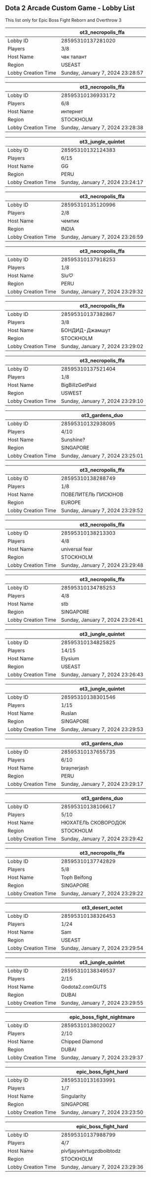 ## Dota 2 Arcade Custom Game - Lobby List

This list only for Epic Boss Fight Reborn and Overthrow 3

|  | ot3_necropolis_ffa |
| ------ | ------ |
| Lobby ID | 28595310137281020 |
| Players | 3/8 |
| Host Name | чвк талант |
| Region | USEAST |
| Lobby Creation Time | Sunday, January 7, 2024 23:28:57 |


|  | ot3_necropolis_ffa |
| ------ | ------ |
| Lobby ID | 28595310136933172 |
| Players | 6/8 |
| Host Name | интернет |
| Region | STOCKHOLM |
| Lobby Creation Time | Sunday, January 7, 2024 23:28:38 |


|  | ot3_jungle_quintet |
| ------ | ------ |
| Lobby ID | 28595310132124383 |
| Players | 6/15 |
| Host Name | GG |
| Region | PERU |
| Lobby Creation Time | Sunday, January 7, 2024 23:24:17 |


|  | ot3_necropolis_ffa |
| ------ | ------ |
| Lobby ID | 28595310135120996 |
| Players | 2/8 |
| Host Name | чемпик |
| Region | INDIA |
| Lobby Creation Time | Sunday, January 7, 2024 23:26:59 |


|  | ot3_necropolis_ffa |
| ------ | ------ |
| Lobby ID | 28595310137918253 |
| Players | 1/8 |
| Host Name | Slu♡ |
| Region | PERU |
| Lobby Creation Time | Sunday, January 7, 2024 23:29:32 |


|  | ot3_necropolis_ffa |
| ------ | ------ |
| Lobby ID | 28595310137382867 |
| Players | 3/8 |
| Host Name | БОНДИД-Джамшут |
| Region | STOCKHOLM |
| Lobby Creation Time | Sunday, January 7, 2024 23:29:02 |


|  | ot3_necropolis_ffa |
| ------ | ------ |
| Lobby ID | 28595310137521404 |
| Players | 1/8 |
| Host Name | BigBillzGetPaid |
| Region | USWEST |
| Lobby Creation Time | Sunday, January 7, 2024 23:29:10 |


|  | ot3_gardens_duo |
| ------ | ------ |
| Lobby ID | 28595310132938095 |
| Players | 4/10 |
| Host Name | Sunshine? |
| Region | SINGAPORE |
| Lobby Creation Time | Sunday, January 7, 2024 23:25:01 |


|  | ot3_necropolis_ffa |
| ------ | ------ |
| Lobby ID | 28595310138288749 |
| Players | 1/8 |
| Host Name | ПОВЕЛИТЕЛЬ ПИСЮНОВ |
| Region | EUROPE |
| Lobby Creation Time | Sunday, January 7, 2024 23:29:52 |


|  | ot3_necropolis_ffa |
| ------ | ------ |
| Lobby ID | 28595310138213303 |
| Players | 4/8 |
| Host Name | universal fear |
| Region | STOCKHOLM |
| Lobby Creation Time | Sunday, January 7, 2024 23:29:48 |


|  | ot3_necropolis_ffa |
| ------ | ------ |
| Lobby ID | 28595310134785253 |
| Players | 4/8 |
| Host Name | stb |
| Region | SINGAPORE |
| Lobby Creation Time | Sunday, January 7, 2024 23:26:41 |


|  | ot3_jungle_quintet |
| ------ | ------ |
| Lobby ID | 28595310134825825 |
| Players | 14/15 |
| Host Name | Elysium |
| Region | USEAST |
| Lobby Creation Time | Sunday, January 7, 2024 23:26:43 |


|  | ot3_jungle_quintet |
| ------ | ------ |
| Lobby ID | 28595310138301546 |
| Players | 1/15 |
| Host Name | Ruslan |
| Region | SINGAPORE |
| Lobby Creation Time | Sunday, January 7, 2024 23:29:53 |


|  | ot3_gardens_duo |
| ------ | ------ |
| Lobby ID | 28595310137655735 |
| Players | 6/10 |
| Host Name | braynerjash |
| Region | PERU |
| Lobby Creation Time | Sunday, January 7, 2024 23:29:17 |


|  | ot3_gardens_duo |
| ------ | ------ |
| Lobby ID | 28595310138106617 |
| Players | 5/10 |
| Host Name | НЮХАТЕЛЬ СКОВОРОДОК |
| Region | STOCKHOLM |
| Lobby Creation Time | Sunday, January 7, 2024 23:29:42 |


|  | ot3_necropolis_ffa |
| ------ | ------ |
| Lobby ID | 28595310137742829 |
| Players | 5/8 |
| Host Name | Toph Beifong |
| Region | SINGAPORE |
| Lobby Creation Time | Sunday, January 7, 2024 23:29:22 |


|  | ot3_desert_octet |
| ------ | ------ |
| Lobby ID | 28595310138326453 |
| Players | 1/24 |
| Host Name | Sam |
| Region | USEAST |
| Lobby Creation Time | Sunday, January 7, 2024 23:29:54 |


|  | ot3_jungle_quintet |
| ------ | ------ |
| Lobby ID | 28595310138349537 |
| Players | 2/15 |
| Host Name | Godota2.comGUTS |
| Region | DUBAI |
| Lobby Creation Time | Sunday, January 7, 2024 23:29:55 |


|  | epic_boss_fight_nightmare |
| ------ | ------ |
| Lobby ID | 28595310138020027 |
| Players | 2/10 |
| Host Name | Chipped Diamond |
| Region | DUBAI |
| Lobby Creation Time | Sunday, January 7, 2024 23:29:37 |


|  | epic_boss_fight_hard |
| ------ | ------ |
| Lobby ID | 28595310131633991 |
| Players | 1/7 |
| Host Name | Singularity |
| Region | SINGAPORE |
| Lobby Creation Time | Sunday, January 7, 2024 23:23:50 |


|  | epic_boss_fight_hard |
| ------ | ------ |
| Lobby ID | 28595310137988799 |
| Players | 4/7 |
| Host Name | pivfjaysehrtugzdboibtodz |
| Region | STOCKHOLM |
| Lobby Creation Time | Sunday, January 7, 2024 23:29:36 |


